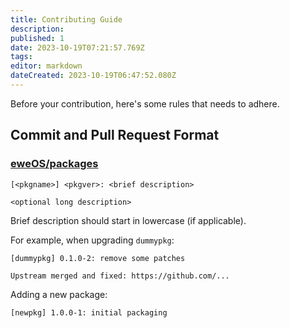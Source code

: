 ```yaml
---
title: Contributing Guide
description: 
published: 1
date: 2023-10-19T07:21:57.769Z
tags: 
editor: markdown
dateCreated: 2023-10-19T06:47:52.080Z
---
```


Before your contribution, here's some rules that needs to adhere.

## Commit and Pull Request Format

### [eweOS/packages](https://github.com/eweOS/packages)

```
[<pkgname>] <pkgver>: <brief description>

<optional long description>
```

Brief description should start in lowercase (if applicable).

For example, when upgrading `dummypkg`:

```
[dummypkg] 0.1.0-2: remove some patches

Upstream merged and fixed: https://github.com/...
```

Adding a new package:

```
[newpkg] 1.0.0-1: initial packaging
```